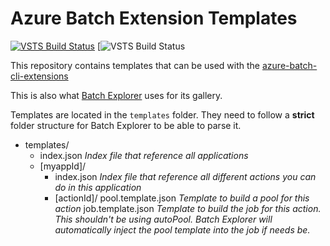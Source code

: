 # Azure Batch Extension Templates
[![VSTS Build Status](https://azurebatch.visualstudio.com/BatchExplorer/_apis/build/status/batch-extension-templates/batch-extension-templates%20CI?branchName=master)](https://azurebatch.visualstudio.com/BatchExplorer/_build/latest?definitionId=23&branchName=master)
[![VSTS Build Status](https://azurebatch.vsrm.visualstudio.com/_apis/public/Release/badge/3426cbfe-4c9a-4da4-88df-70f025a77017/5/10)

This repository contains templates that can be used with the [azure-batch-cli-extensions](https://github.com/Azure/azure-batch-cli-extensions)

This is also what [Batch Explorer](https://github.com/Azure/BatchExplorer) uses for its gallery.

Templates are located in the `templates` folder. They need to follow a **strict** folder structure for Batch Explorer to be able to parse it.

- templates/
  - index.json  _Index file that reference all applications_
  - [myappId]/
     - index.json _Index file that reference all different actions you can do in this application_
     - [actionId]/
        pool.template.json  _Template to build a pool for this action_
        job.template.json   _Template to build the job for this action. This shouldn't be using autoPool. Batch Explorer will automatically inject the pool template into the job if needs be._
